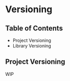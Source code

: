 # Versioning

## Table of Contents
* Project Versioning
* Library Versioning

## Project Versioning

WIP